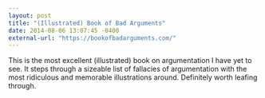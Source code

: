 ```yaml
---
layout: post
title: "(Illustrated) Book of Bad Arguments"
date: 2014-08-06 13:07:45 -0400
external-url: "https://bookofbadarguments.com/"
---
```


This is the most excellent (illustrated) book on argumentation I have yet
to see. It steps through a sizeable list of fallacies of argumentation with
the most ridiculous and memorable illustrations around. Definitely worth
leafing through.
